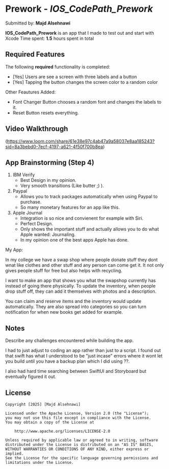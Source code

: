 # Prework - *IOS_CodePath_Prework*

Submitted by: **Majd Alsehnawi**

**IOS_CodePath_Prework** is an app that I made to test out and start with Xcode
Time spent: **1.5** hours spent in total

## Required Features

The following **required** functionality is completed:

- [Yes] Users are see a screen with three labels and a button
- [Yes] Tapping the button changes the screen color to a random color

 Other Feautures Added:
- Font Changer Button chooses a random font and changes the labels to it.
- Reset Button resets everything.
 
## Video Walkthrough
(https://www.loom.com/share/61e38e97c4ab47a9a58037e8aa185243?sid=8a3bebd0-7ecf-4197-a621-4f50f700b8ea)

## App Brainstorming (Step 4)

1) IBM Verify
   - Best Design in my opinion.
   - Very smooth transitions (Like butter ;) ).
2) Paypal
   - Allows you to track packages automatically when using Paypal to purchase.
   - So many monetary features for an app like this.
3) Apple Journal
   - Integration is so nice and convienent for example with Siri.
   - Perfect Design.
   - Only shows the important stuff and actually allows you to do what Apple wanted: Journaling.
   - In my opinion one of the best apps Apple has done.

My App:

In my college we have a swap shop where people donate stuff they dont wnat like clothes and other stuff and any person can come get it. It not only gives people stuff for
free but also helps with recycling.

I want to make an app that shows you what the swapshop currently has instead of going there physically. To update the inventory, when people drop stuff off, they can add it themselves
with photos and a description. 

You can claim and reserve items and the inventory would update automatically. They are also spread into categories so you can turn notification for when new books get
added for example.



## Notes

Describe any challenges encountered while building the app.

I had to just adjust to coding an app rather than just to a script. I found out that swift has what I understood to be "just incase" errors where it wont let you build until you have
a backup plan which I did using ??.

I also had hard time searching between SwiftUI and Storyboard but eventually figured it out.

## License

    Copyright [2025] [Majd Alsehnawi]

    Licensed under the Apache License, Version 2.0 (the "License");
    you may not use this file except in compliance with the License.
    You may obtain a copy of the License at

        http://www.apache.org/licenses/LICENSE-2.0

    Unless required by applicable law or agreed to in writing, software
    distributed under the License is distributed on an "AS IS" BASIS,
    WITHOUT WARRANTIES OR CONDITIONS OF ANY KIND, either express or implied.
    See the License for the specific language governing permissions and
    limitations under the License.
